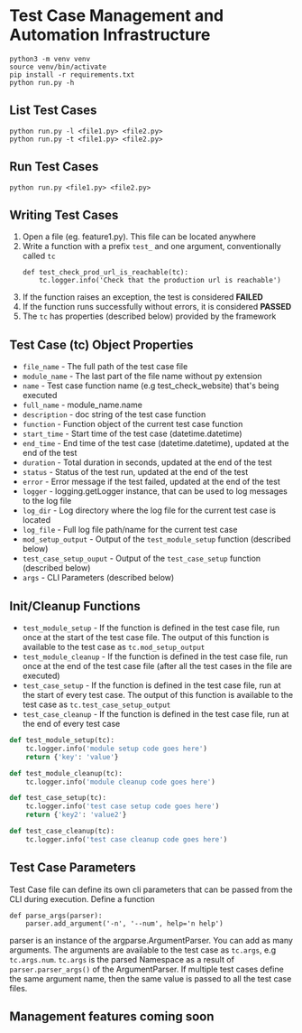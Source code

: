 # Test Case Management and Automation Infrastructure

```
python3 -m venv venv
source venv/bin/activate
pip install -r requirements.txt
python run.py -h
```

## List Test Cases
```
python run.py -l <file1.py> <file2.py>
python run.py -t <file1.py> <file2.py>
```

## Run Test Cases
```
python run.py <file1.py> <file2.py>
```

## Writing Test Cases

1. Open a file (eg. feature1.py). This file can be located anywhere
1. Write a function with a prefix `test_` and one argument, conventionally called `tc`
    ```
    def test_check_prod_url_is_reachable(tc):
        tc.logger.info('Check that the production url is reachable')
    ```
1. If the function raises an exception, the test is considered **FAILED**
1. If the function runs successfully without errors, it is considered **PASSED**
1. The `tc` has properties (described below) provided by the framework

## Test Case (tc) Object Properties
* `file_name` - The full path of the test case file
* `module_name` - The last part of the file name without py extension
* `name` - Test case function name (e.g test_check_website) that's being executed
* `full_name` - module_name.name
* `description` - doc string of the test case function
* `function` - Function object of the current test case function
* `start_time` - Start time of the test case (datetime.datetime)
* `end_time` -  End time of the test case (datetime.datetime), updated at the end of the test
* `duration` - Total duration in seconds, updated at the end of the test
* `status` - Status of the test run, updated at the end of the test
* `error` - Error message if the test failed, updated at the end of the test
* `logger` - logging.getLogger instance, that can be used to log messages to the log file
* `log_dir` - Log directory where the log file for the current test case is located
* `log_file` - Full log file path/name for the current test case
* `mod_setup_output` - Output of the `test_module_setup` function (described below)
* `test_case_setup_ouput` - Output of the `test_case_setup` function (described below)
* `args` - CLI Parameters (described below)

## Init/Cleanup Functions

* `test_module_setup` - If the function is defined in the test case file, run once at the start of the test case file. The output of this function is available to the test case as `tc.mod_setup_output`
* `test_module_cleanup` - If the function is defined in the test case file, run once at the end of the test case file (after all the test cases in the file are executed)
* `test_case_setup` - If the function is defined in the test case file, run at the start of every test case. The output of this function is available to the test case as `tc.test_case_setup_output`
* `test_case_cleanup` - If the function is defined in the test case file, run at the end of every test case

```python
def test_module_setup(tc):
    tc.logger.info('module setup code goes here')
    return {'key': 'value'}

def test_module_cleanup(tc):
    tc.logger.info('module cleanup code goes here')

def test_case_setup(tc):
    tc.logger.info('test case setup code goes here')
    return {'key2': 'value2'}

def test_case_cleanup(tc):
    tc.logger.info('test case cleanup code goes here')
```

## Test Case Parameters
Test Case file can define its own cli parameters that can be passed from the CLI during execution. Define a function 
```
def parse_args(parser):
    parser.add_argument('-n', '--num', help='n help')
```

parser is an instance of the argparse.ArgumentParser. You can add as many arguments. The arguments are available to the test case as `tc.args`, e.g `tc.args.num`. `tc.args` is the parsed Namespace as a result of `parser.parser_args()` of the ArgumentParser. If multiple test cases define the same argument name, then the same value is passed to all the test case files.

## Management features coming soon